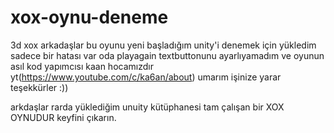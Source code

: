 # xox-oynu-deneme
3d xox 
arkadaşlar bu oyunu yeni başladığım unity'i denemek için yükledim sadece bir hatası var oda playagain 
textbuttonunu ayarlıyamadım ve oyunun asıl kod yapımcısı kaan hocamızdır 
yt(https://www.youtube.com/c/ka6an/about) umarım işinize yarar teşekkürler :))

arkdaşlar rarda yüklediğim unuity kütüphanesi tam çalışan bir XOX OYNUDUR keyfini çıkarın.

